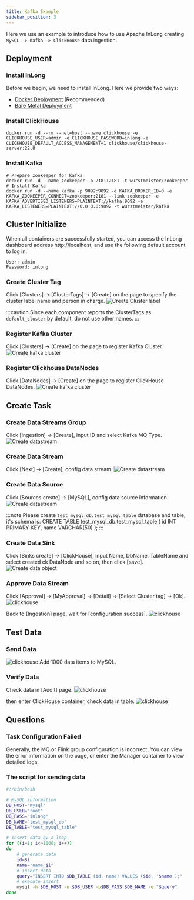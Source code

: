 ```yaml
---
title: Kafka Example
sidebar_position: 3
---
```


Here we use an example to introduce how to use Apache InLong creating `MySQL -> Kafka -> ClickHouse` data ingestion.

## Deployment
### Install InLong

Before we begin, we need to install InLong. Here we provide two ways:
- [Docker Deployment](deployment/docker.md) (Recommended)
- [Bare Metal Deployment](deployment/bare_metal.md)

### Install ClickHouse
```shell
docker run -d --rm --net=host --name clickhouse -e CLICKHOUSE_USER=admin -e CLICKHOUSE_PASSWORD=inlong -e CLICKHOUSE_DEFAULT_ACCESS_MANAGEMENT=1 clickhouse/clickhouse-server:22.8
```

### Install Kafka
```shell
# Prepare zookeeper for Kafka
docker run -d --name zookeeper -p 2181:2181 -t wurstmeister/zookeeper
# Install Kafka 
docker run -d --name kafka -p 9092:9092 -e KAFKA_BROKER_ID=0 -e KAFKA_ZOOKEEPER_CONNECT=zookeeper:2181 --link zookeeper -e KAFKA_ADVERTISED_LISTENERS=PLAINTEXT://kafka:9092 -e KAFKA_LISTENERS=PLAINTEXT://0.0.0.0:9092 -t wurstmeister/kafka
```

## Cluster Initialize
When all containers are successfully started, you can access the InLong dashboard address http://localhost, and use the following default account to log in.
```properties
User: admin
Password: inlong
```

### Create Cluster Tag
Click [Clusters] -> [ClusterTags] -> [Create] on the page to specify the cluster label name and person in charge.
![Create Cluster label](img/mysql_clickhouse/create_cluster_label.png)

:::caution
Since each component reports the ClusterTags as `default_cluster` by default, do not use other names.
:::

### Register Kafka Cluster
Click [Clusters] -> [Create] on the page to register Kafka Cluster.
![Create kafka cluster](img/mysql_clickhouse/kafka_cluster.png)

### Register Clickhouse DataNodes
Click [DataNodes] -> [Create] on the page to register ClickHouse DataNodes.
![Create kafka cluster](img/mysql_clickhouse/datanode.png)

## Create Task
### Create Data Streams Group
Click [Ingestion] -> [Create], input ID and select Kafka MQ Type.
![Create datastream](img/mysql_clickhouse/create_ingestion.png)

### Create Data Stream
Click [Next] -> [Create], config data stream.
![Create datastream](img/mysql_clickhouse/data_stream_config.png)

### Create Data Source
Click [Sources create] -> [MySQL], config data source information.
![Create datastream](img/mysql_clickhouse/create_source.png)

:::note
Please create `test_mysql_db.test_mysql_table` database and table, it's schema is:
CREATE TABLE test_mysql_db.test_mysql_table (
id INT PRIMARY KEY,
name VARCHAR(50)
);
:::

### Create Data Sink
Click [Sinks create] -> [ClickHouse], input Name, DbName, TableName and select created ck DataNode and so on, then click [save].
![Create data object](img/mysql_clickhouse/create_sink.png)

### Approve Data Stream
Click [Approval] -> [MyApproval] -> [Detail] -> [Select Cluster tag] -> [Ok].
![clickhouse](img/mysql_clickhouse/approval.png)

Back to [Ingestion] page, wait for [configuration success].
![clickhouse](img/mysql_clickhouse/result.png)

## Test Data
### Send Data
![clickhouse](img/mysql_clickhouse/send_data.png)
Add 1000 data items to MySQL.

### Verify Data
Check data in [Audit] page.
![clickhouse](img/mysql_clickhouse/stream_audit.png)

then enter ClickHouse container, check data in table.
![clickhouse](img/mysql_clickhouse/receive_data.png)

## Questions
### Task Configuration Failed
Generally, the MQ or Flink group configuration is incorrect. You can view the error information on the page, or enter the Manager container to view detailed logs.

### The script for sending data
```bash
#!/bin/bash

# MySQL information
DB_HOST="mysql"
DB_USER="root"
DB_PASS="inlong"
DB_NAME="test_mysql_db"
DB_TABLE="test_mysql_table"

# insert data by a loop
for ((i=1; i<=1000; i++))
do
    # generate data
    id=$i
    name="name_$i"
    # insert data
    query="INSERT INTO $DB_TABLE (id, name) VALUES ($id, '$name');"
    # execute insert
    mysql -h $DB_HOST -u $DB_USER -p$DB_PASS $DB_NAME -e "$query"
done
```